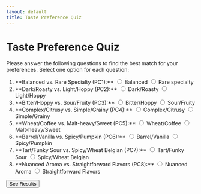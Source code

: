 ```yaml
---
layout: default
title: Taste Preference Quiz
---
```


# Taste Preference Quiz

Please answer the following questions to find the best match for your preferences. Select one option for each question:

<form id="taste-quiz" onsubmit="handleSubmit(event)">
  <ol>
    <li>
      **Balanced vs. Rare Specialty (PC1):**  
      <label><input type="radio" name="pc1" value="balanced" required> Balanced</label>  
      <label><input type="radio" name="pc1" value="rare"> Rare specialty</label>
    </li>
    <li>
      **Dark/Roasty vs. Light/Hoppy (PC2):**  
      <label><input type="radio" name="pc2" value="dark"> Dark/Roasty</label>  
      <label><input type="radio" name="pc2" value="light"> Light/Hoppy</label>
    </li>
    <li>
      **Bitter/Hoppy vs. Sour/Fruity (PC3):**  
      <label><input type="radio" name="pc3" value="bitter"> Bitter/Hoppy</label>  
      <label><input type="radio" name="pc3" value="sour"> Sour/Fruity</label>
    </li>
    <li>
      **Complex/Citrusy vs. Simple/Grainy (PC4):**  
      <label><input type="radio" name="pc4" value="complex"> Complex/Citrusy</label>  
      <label><input type="radio" name="pc4" value="simple"> Simple/Grainy</label>
    </li>
    <li>
      **Wheat/Coffee vs. Malt-heavy/Sweet (PC5):**  
      <label><input type="radio" name="pc5" value="wheat"> Wheat/Coffee</label>  
      <label><input type="radio" name="pc5" value="malt"> Malt-heavy/Sweet</label>
    </li>
    <li>
      **Barrel/Vanilla vs. Spicy/Pumpkin (PC6):**  
      <label><input type="radio" name="pc6" value="barrel"> Barrel/Vanilla</label>  
      <label><input type="radio" name="pc6" value="spicy"> Spicy/Pumpkin</label>
    </li>
    <li>
      **Tart/Funky Sour vs. Spicy/Wheat Belgian (PC7):**  
      <label><input type="radio" name="pc7" value="tart"> Tart/Funky Sour</label>  
      <label><input type="radio" name="pc7" value="spicy"> Spicy/Wheat Belgian</label>
    </li>
    <li>
      **Nuanced Aroma vs. Straightforward Flavors (PC8):**  
      <label><input type="radio" name="pc8" value="nuanced"> Nuanced Aroma</label>  
      <label><input type="radio" name="pc8" value="straightforward"> Straightforward Flavors</label>
    </li>
  </ol>

  <button type="submit">See Results</button>
</form>

<script>
  function handleSubmit(event) {
    event.preventDefault();

    // Collect responses
    const form = document.forms["taste-quiz"];
    const responses = {
      pc1: form["pc1"].value,
      pc2: form["pc2"].value,
      pc3: form["pc3"].value,
      pc4: form["pc4"].value,
      pc5: form["pc5"].value,
      pc6: form["pc6"].value,
      pc7: form["pc7"].value,
      pc8: form["pc8"].value,
    };

    // Compute a result page path based on responses
    const resultPage = computeResultPath(responses);

    // Redirect to the result page
    window.location.href = `/${resultPage}`;
  }

  function computeResultPath(responses) {
    // Example logic: Combine responses to generate a path (can be customized)
    // For simplicity, this combines two answers as a "path code".
    const pathCode = `${responses.pc1}-${responses.pc2}`;
    switch (pathCode) {
      case "balanced-dark": return "result1.html";
      case "balanced-light": return "result2.html";
      case "rare-dark": return "result3.html";
      case "rare-light": return "result4.html";
      default: return "result-default.html"; // fallback
    }
  }
</script>
